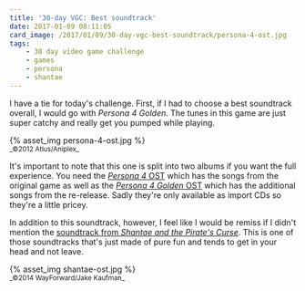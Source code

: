 ```yaml
---
title: '30-day VGC: Best soundtrack'
date: 2017-01-09 08:11:05
card_image: /2017/01/09/30-day-vgc-best-soundtrack/persona-4-ost.jpg
tags:
    - 30 day video game challenge
    - games
    - persona
    - shantae
---
```

I have a tie for today's challenge. First, if I had to choose a best soundtrack overall, I would go with _Persona 4 Golden_. The tunes in this game are just super catchy and really get you pumped while playing.

<p>{% asset_img persona-4-ost.jpg %}<br><small>_©2012 Atlus/Aniplex_</small></p>

It's important to note that this one is split into two albums if you want the full experience. You need the [_Persona 4_ OST](https://www.amazon.com/Persona-Original-Soundtrack-PERSONA-O-S-T/dp/B001AO15WW/) which has the songs from the original game as well as the [_Persona 4 Golden_ OST](https://www.amazon.com/Persona4-Golden-PERSONA-GOLDEN-S-T/dp/B007WVZ38O) which has the additional songs from the re-release. Sadly they're only available as import CDs so they're a little pricey.

In addition to this soundtrack, however, I feel like I would be remiss if I didn't mention the [soundtrack from _Shantae and the Pirate's Curse_](https://virt.bandcamp.com/album/shantae-and-the-pirates-curse-ost). This is one of those soundtracks that's just made of pure fun and tends to get in your head and not leave.

<p>{% asset_img shantae-ost.jpg %}<br><small>_©2014 WayForward/Jake Kaufman_</small></p>